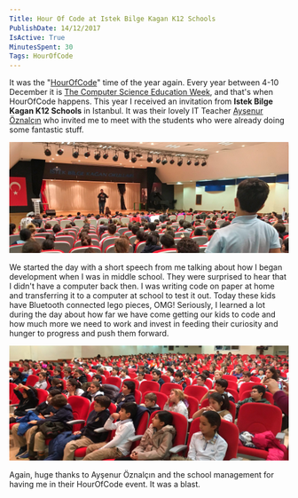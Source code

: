 ```yaml
---
Title: Hour Of Code at Istek Bilge Kagan K12 Schools
PublishDate: 14/12/2017
IsActive: True
MinutesSpent: 30
Tags: HourOfCode
---
```


It was the "[HourOfCode](https://hourofcode.com/)" time of the year again. Every year between 4-10 December it is [The Computer Science Education Week](https://csedweek.org/), and that's when HourOfCode happens. This year I received an invitation from **Istek Bilge Kagan K12 Schools** in Istanbul.  It was their lovely IT Teacher [Ayşenur Öznalçın](https://twitter.com/aysenurrlive) who invited me to meet with the students who were already doing some fantastic stuff. 

![Going through my story of learning development in the HourOfCode event.](media/HourOfCode-Istek-Bilge-Kagan/hourofcode.jpg)


We started the day with a short speech from me talking about how I began development when I was in middle school. They were surprised to hear that I didn't have a computer back then. I was writing code on paper at home and transferring it to a computer at school to test it out. Today these kids have Bluetooth connected lego pieces, OMG! Seriously, I learned a lot during the day about how far we have come getting our kids to code and how much more we need to work and invest in feeding their curiosity and hunger to progress and push them forward. 

![How many future developers do you see? :)](media/HourOfCode-Istek-Bilge-Kagan/hourofcode2.jpg)

Again, huge thanks to Ayşenur Öznalçın and the school management for having me in their HourOfCode event. It was a blast. 
